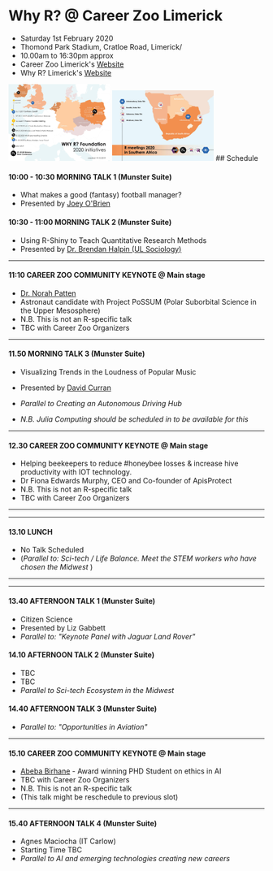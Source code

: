 Why R? @ Career Zoo Limerick
======================================

* Saturday 1st February 2020
* Thomond Park Stadium, Cratloe Road, Limerick/
* 10.00am to 16:30pm approx
* Career Zoo Limerick's [Website](https://www.careerzoo.ie/limerick/)
* Why R? Limerick's [Website](https://www.careerzoo.ie/limerick/why-r-mini-conference.html)

<img src="whyR.jpg" alt="Why R Map of European Events in 2020" width="200"/>
<img src="WhyR-SouthernAfrica.jpeg" alt="Why R Map of African Events in 2020" width="200"/>
## Schedule

#### 10:00 - 10:30 MORNING TALK 1 (Munster Suite)
* What makes a good (fantasy) football manager?
* Presented by [Joey O'Brien](https://twitter.com/obrienj_)

#### 10:30 - 11:00 MORNING TALK 2 (Munster Suite)

* Using R-Shiny to Teach Quantitative Research Methods
* Presented by [Dr. Brendan Halpin (UL Sociology)](https://twitter.com/BrendanTHalpin)

------------------------------------------------------

#### 11:10 CAREER ZOO COMMUNITY KEYNOTE @ Main stage

* [Dr. Norah Patten](https://twitter.com/SpaceNorah)
* Astronaut candidate with Project PoSSUM (Polar Suborbital Science in the Upper Mesosphere)
* N.B. This is not an R-specific talk
* TBC with Career Zoo Organizers

------------------------------------------------------

#### 11.50  MORNING TALK 3 (Munster Suite)
* Visualizing Trends in the Loudness of Popular Music
* Presented by [David Curran](https://twitter.com/iamreddave)

* *Parallel to Creating an Autonomous Driving Hub*
* *N.B. Julia Computing should be scheduled in to be available for this* 

------------------------------------------------------

#### 12.30 CAREER ZOO COMMUNITY KEYNOTE @ Main stage
* Helping beekeepers to reduce #honeybee losses & increase hive productivity with IOT technology.
* Dr Fiona Edwards Murphy, CEO and Co-founder of ApisProtect 
* N.B. This is not an R-specific talk
* TBC with Career Zoo Organizers

------------------------------------------------------
------------------------------------------------------

#### 13.10  LUNCH

* No Talk Scheduled
* (*Parallel to: Sci-tech / Life Balance. Meet the STEM workers who have chosen the Midwest* )

------------------------------------------------------
------------------------------------------------------

#### 13.40  AFTERNOON TALK 1 (Munster Suite)
* Citizen Science
* Presented by Liz Gabbett
* *Parallel to: "Keynote Panel with Jaguar Land Rover"*

#### 14.10  AFTERNOON TALK 2 (Munster Suite)

* TBC
* TBC
* *Parallel to Sci-tech Ecosystem in the Midwest*

####  14.40  AFTERNOON TALK 3 (Munster Suite)
* *Parallel to: "Opportunities in Aviation"*

------------------------------------------------------
#### 15.10 CAREER ZOO COMMUNITY KEYNOTE @ Main stage

* [Abeba Birhane](https://twitter.com/Abebab) - Award winning PHD Student on ethics in AI 
* TBC with Career Zoo Organizers
* N.B. This is not an R-specific talk
* (This talk might be reschedule to previous slot)
------------------------------------------------------

#### 15.40 AFTERNOON TALK 4 (Munster Suite)
* Agnes Maciocha (IT Carlow)
* Starting Time TBC
* *Parallel to AI and emerging technologies creating new careers* 
